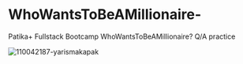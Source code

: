 # WhoWantsToBeAMillionaire-
Patika+ Fullstack Bootcamp WhoWantsToBeAMillionaire? Q/A practice




![110042187-yarismakapak](https://github.com/user-attachments/assets/e3323fd9-92ef-41d9-ac0b-6197cdba3acb)
